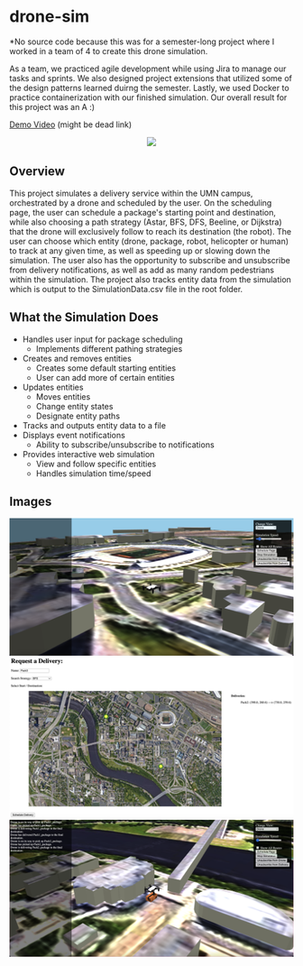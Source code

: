 # drone-sim

*No source code because this was for a semester-long project where I worked in a team of 4 to create this drone simulation.

As a team, we practiced agile development while using Jira to manage our tasks and sprints. We also designed project extensions that utilized some of the design patterns learned duirng the semester. Lastly, we used Docker to practice containerization with our finished simulation. Our overall result for this project was an A :) 

[Demo Video](https://youtu.be/4glJjDvvXKY) (might be dead link)

<div align="center"><img src="images/dronesim_zoom.gif" width="200" /></div>

## Overview

This project simulates a delivery service within the UMN campus, orchestrated by a drone and scheduled by the user. On the scheduling page, the user can schedule a package's starting point and destination, while also choosing a path strategy (Astar, BFS, DFS, Beeline, or Dijkstra) that the drone will exclusively follow to reach its destination (the robot). The user can choose which entity (drone, package, robot, helicopter or human) to track at any given time, as well as speeding up or slowing down the simulation. The user also has the opportunity to subscribe and unsubscribe from delivery notifications, as well as add as many random pedestrians within the simulation. The project also tracks entity data from the simulation which is output to the SimulationData.csv file in the root folder.

## What the Simulation Does
- Handles user input for package scheduling
    - Implements different pathing strategies
- Creates and removes entities
    - Creates some default starting entities
    - User can add more of certain entities
- Updates entities
    - Moves entities
    - Change entity states
    - Designate entity paths
- Tracks and outputs entity data to a file
- Displays event notifications
    - Ability to subscribe/unsubscribe to notifications
- Provides interactive web simulation
    - View and follow specific entities
    - Handles simulation time/speed

## Images

![Drone simulation on start](images/dronesim_fresh.png)
![Drone schedule page](images/dronesim_schedule.png)
![Drone simulation in progress](images/dronesim_progress.png)